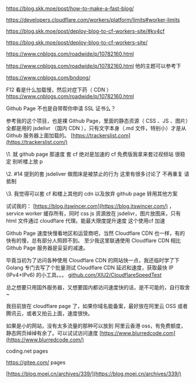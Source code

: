 https://blog.skk.moe/post/how-to-make-a-fast-blog/

https://developers.cloudflare.com/workers/platform/limits#worker-limits

https://blog.skk.moe/post/deploy-blog-to-cf-workers-site/#kv4cf

https://blog.skk.moe/post/deploy-blog-to-cf-workers-site/

https://www.cnblogs.com/roadwide/p/10782160.html

https://www.cnblogs.com/roadwide/p/10782160.html 他的主题可以参考下

https://www.cnblogs.com/bndong/

F12 看是什么加载慢，然后对症下药（ CDN ）
https://www.cnblogs.com/roadwide/p/10782160.html



Github Page 不也是自带帮你申请 SSL 证书么？

参考我的这个项目，也是裸 Github Page，里面的静态资源（ CSS 、JS 、图片）全都是用的 jsdelivr （国内 CDN ），只有文字本身（.md 文件，特别小）才是从 Github 服务器上面加载的。
[https://trackerslist.com](https://trackerslist.com/)



\1. 就 github page 那速度 套 cf 绝对是加速的 cf 免费版我拿来套过视频站 很稳定 别听楼上放 p

\2. #14 提到的套 jsdeliver 做图床是被禁止的行为 这里有很多讨论了 不再重复 请抵制

\3. 我觉得可以套 cf 和楼上其他的 cdn 以及放弃 github page 转用其他方案



试试我的： [https://blog.itswincer.com](https://blog.itswincer.com/) ，service worker 缓存所有，同时 css js 资源放在 jsdelivr，图片放图床，只有 html 文件通过 cloudflare 代理。能最大限度提升速度  这个使用cf 加速

Github Page 速度快慢看地区和运营商吧，当然 Cloudflare CDN 也一样，有的快有的慢，总有部分人照顾不到。
至少我这里联通使用 Cloudflare CDN 相比 Github Page 服务器是妥妥的减速。

毕竟当初为了访问各种使用 Cloudflare CDN 的网站快一点，我还临时学了下 Golang 专门去写了个批量测试 Cloudflare CDN 延迟和速度，获取最快 IP (IPv4+IPv6) 的小工具。。。
[github.com/XIU2/CloudflareSpeedTest](http://github.com/XIU2/CloudflareSpeedTest)

总之想要只用国外服务器，又想要国内都访问速度快的话，是不可能的，自行取舍~

我目前放在 cloudflare page 了，如果你域名能备案，最好放在阿里云 OSS 或者腾讯云，或者又拍云上面，速度很快。

如果是小的网站，没有太多流量的那种可以放到 阿里云香港 oss，有免费额度，静态网页绰绰有余了。可以试试访问速度 [https://www.blurredcode.com](https://www.blurredcode.com/)



coding.net pages



https://gitee.com/ pages



[https://blog.moej.cn/archives/339/](https://blog.moej.cn/archives/339/)









